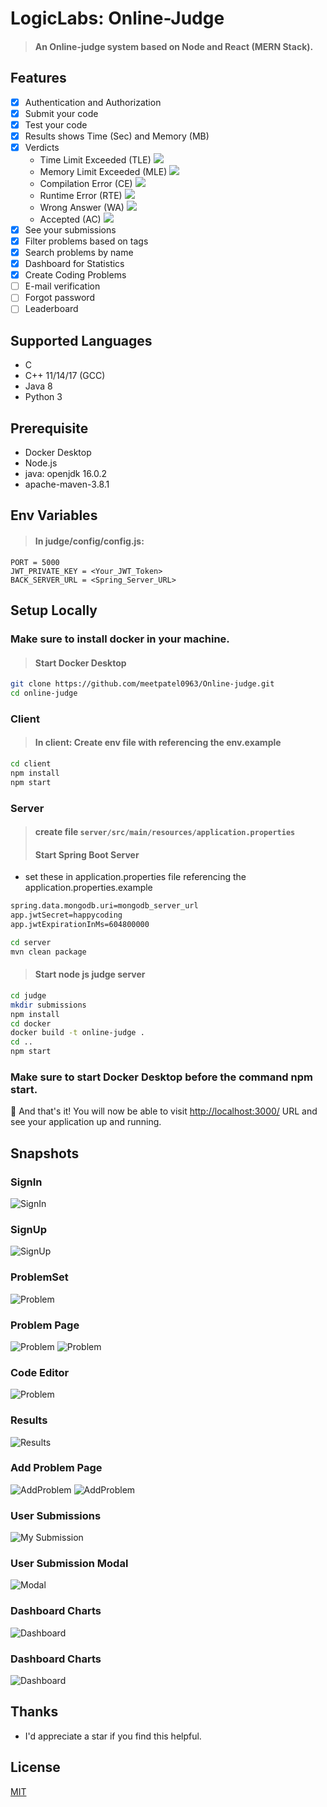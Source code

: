 # LogicLabs: Online-Judge

> #### An Online-judge system based on Node and React (MERN Stack).

## Features

- [x] Authentication and Authorization
- [x] Submit your code
- [x] Test your code
- [x] Results shows Time (Sec) and Memory (MB)
- [x] Verdicts
  - Time Limit Exceeded (TLE) ![](https://www.codechef.com/misc/clock_error.png)
  - Memory Limit Exceeded (MLE) ![](https://www.codechef.com/misc/runtime-error.png)
  - Compilation Error (CE) ![](https://s3.amazonaws.com/codechef_shared/misc/alert-icon.gif)
  - Runtime Error (RTE) ![](https://www.codechef.com/misc/runtime-error.png)
  - Wrong Answer (WA) ![](https://www.codechef.com/misc/cross-icon.gif)
  - Accepted (AC) ![](https://www.codechef.com/misc/tick-icon.gif)
- [x] See your submissions
- [x] Filter problems based on tags
- [x] Search problems by name
- [x] Dashboard for Statistics
- [x] Create Coding Problems
- [ ] E-mail verification
- [ ] Forgot password
- [ ] Leaderboard

## Supported Languages

- C
- C++ 11/14/17 (GCC)
- Java 8
- Python 3

## Prerequisite

- Docker Desktop
- Node.js
- java: openjdk 16.0.2
- apache-maven-3.8.1

## Env Variables

> #### In judge/config/config.js:

```
PORT = 5000
JWT_PRIVATE_KEY = <Your_JWT_Token>
BACK_SERVER_URL = <Spring_Server_URL>
```

## Setup Locally

### Make sure to install docker in your machine.

> #### Start Docker Desktop

```bash
git clone https://github.com/meetpatel0963/Online-judge.git
cd online-judge
```

### Client

> #### In client: Create env file with referencing the env.example

```bash
cd client
npm install
npm start
```

### Server

> #### create file `server/src/main/resources/application.properties`
>
> #### Start Spring Boot Server

- set these in application.properties file referencing the application.properties.example

```bash
spring.data.mongodb.uri=mongodb_server_url
app.jwtSecret=happycoding
app.jwtExpirationInMs=604800000
```

```bash
cd server
mvn clean package
```

> #### Start node js judge server

```bash
cd judge
mkdir submissions
npm install
cd docker
docker build -t online-judge .
cd ..
npm start
```

### Make sure to start Docker Desktop before the command npm start.

🎉 And that's it! You will now be able to visit <a href="http://localhost:3000/">http://localhost:3000/</a> URL and see your application up and running.

## Snapshots

### SignIn

![SignIn](./images/signin.png)

### SignUp

![SignUp](./images/signup.png)

### ProblemSet

![Problem](./images/problemset.png)

### Problem Page

![Problem](./images/problem1.png)
![Problem](./images/problem2.png)

### Code Editor

![Problem](./images/codeeditor.png)

### Results

![Results](./images/results.png)

### Add Problem Page

![AddProblem](./images/addproblem1.PNG)
![AddProblem](./images/addproblem2.PNG)

### User Submissions

![My Submission](./images/usersubmission.png)

### User Submission Modal

![Modal](./images/modal.png)

### Dashboard Charts

![Dashboard](./images/dashboard1.png)

### Dashboard Charts

![Dashboard](./images/dashboard2.png)

## Thanks

- I'd appreciate a star if you find this helpful.

## License

[MIT](http://opensource.org/licenses/MIT)
